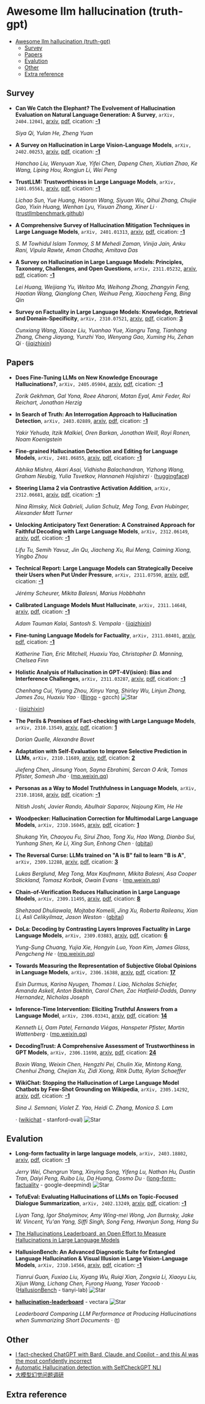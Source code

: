 # Awesome llm hallucination (truth-gpt)

- [Awesome llm hallucination (truth-gpt)](#awesome-llm-hallucination-truth-gpt)
	- [Survey](#survey)
	- [Papers](#papers)
	- [Evalution](#evalution)
	- [Other](#other)
	- [Extra reference](#extra-reference)


## Survey
- **Can We Catch the Elephant? The Evolvement of Hallucination Evaluation on
  Natural Language Generation: A Survey**, `arXiv, 2404.12041`, [arxiv](http://arxiv.org/abs/2404.12041v1), [pdf](http://arxiv.org/pdf/2404.12041v1.pdf), cication: [**-1**](None)

	 *Siya Qi, Yulan He, Zheng Yuan*
- **A Survey on Hallucination in Large Vision-Language Models**, `arXiv, 2402.00253`, [arxiv](http://arxiv.org/abs/2402.00253v1), [pdf](http://arxiv.org/pdf/2402.00253v1.pdf), cication: [**-1**](None)

	 *Hanchao Liu, Wenyuan Xue, Yifei Chen, Dapeng Chen, Xiutian Zhao, Ke Wang, Liping Hou, Rongjun Li, Wei Peng*
- **TrustLLM: Trustworthiness in Large Language Models**, `arXiv, 2401.05561`, [arxiv](http://arxiv.org/abs/2401.05561v1), [pdf](http://arxiv.org/pdf/2401.05561v1.pdf), cication: [**-1**](None)

	 *Lichao Sun, Yue Huang, Haoran Wang, Siyuan Wu, Qihui Zhang, Chujie Gao, Yixin Huang, Wenhan Lyu, Yixuan Zhang, Xiner Li* · ([trustllmbenchmark.github](https://trustllmbenchmark.github.io/TrustLLM-Website/))
- **A Comprehensive Survey of Hallucination Mitigation Techniques in Large
  Language Models**, `arXiv, 2401.01313`, [arxiv](http://arxiv.org/abs/2401.01313v3), [pdf](http://arxiv.org/pdf/2401.01313v3.pdf), cication: [**-1**](None)

	 *S. M Towhidul Islam Tonmoy, S M Mehedi Zaman, Vinija Jain, Anku Rani, Vipula Rawte, Aman Chadha, Amitava Das*
- **A Survey on Hallucination in Large Language Models: Principles,
  Taxonomy, Challenges, and Open Questions**, `arXiv, 2311.05232`, [arxiv](http://arxiv.org/abs/2311.05232v1), [pdf](http://arxiv.org/pdf/2311.05232v1.pdf), cication: [**-1**](None)

	 *Lei Huang, Weijiang Yu, Weitao Ma, Weihong Zhong, Zhangyin Feng, Haotian Wang, Qianglong Chen, Weihua Peng, Xiaocheng Feng, Bing Qin*
- **Survey on Factuality in Large Language Models: Knowledge, Retrieval and
  Domain-Specificity**, `arXiv, 2310.07521`, [arxiv](http://arxiv.org/abs/2310.07521v2), [pdf](http://arxiv.org/pdf/2310.07521v2.pdf), cication: [**3**](https://scholar.google.com/scholar?cites=14854019000652979716&as_sdt=2005&sciodt=0,5&hl=en&oe=ASCII)

	 *Cunxiang Wang, Xiaoze Liu, Yuanhao Yue, Xiangru Tang, Tianhang Zhang, Cheng Jiayang, Yunzhi Yao, Wenyang Gao, Xuming Hu, Zehan Qi* · ([jiqizhixin](https://www.jiqizhixin.com/articles/2023-10-19-2))

## Papers
- **Does Fine-Tuning LLMs on New Knowledge Encourage Hallucinations?**, `arXiv, 2405.05904`, [arxiv](http://arxiv.org/abs/2405.05904v1), [pdf](http://arxiv.org/pdf/2405.05904v1.pdf), cication: [**-1**](None)

	 *Zorik Gekhman, Gal Yona, Roee Aharoni, Matan Eyal, Amir Feder, Roi Reichart, Jonathan Herzig*
- **In Search of Truth: An Interrogation Approach to Hallucination Detection**, `arXiv, 2403.02889`, [arxiv](http://arxiv.org/abs/2403.02889v1), [pdf](http://arxiv.org/pdf/2403.02889v1.pdf), cication: [**-1**](None)

	 *Yakir Yehuda, Itzik Malkiel, Oren Barkan, Jonathan Weill, Royi Ronen, Noam Koenigstein*
- **Fine-grained Hallucination Detection and Editing for Language Models**, `arXiv, 2401.06855`, [arxiv](http://arxiv.org/abs/2401.06855v2), [pdf](http://arxiv.org/pdf/2401.06855v2.pdf), cication: [**-1**](None)

	 *Abhika Mishra, Akari Asai, Vidhisha Balachandran, Yizhong Wang, Graham Neubig, Yulia Tsvetkov, Hannaneh Hajishirzi* · ([huggingface](https://huggingface.co/spaces/fava-uw/fava))
- **Steering Llama 2 via Contrastive Activation Addition**, `arXiv, 2312.06681`, [arxiv](http://arxiv.org/abs/2312.06681v1), [pdf](http://arxiv.org/pdf/2312.06681v1.pdf), cication: [**-1**](None)

	 *Nina Rimsky, Nick Gabrieli, Julian Schulz, Meg Tong, Evan Hubinger, Alexander Matt Turner*
- **Unlocking Anticipatory Text Generation: A Constrained Approach for
  Faithful Decoding with Large Language Models**, `arXiv, 2312.06149`, [arxiv](http://arxiv.org/abs/2312.06149v1), [pdf](http://arxiv.org/pdf/2312.06149v1.pdf), cication: [**-1**](None)

	 *Lifu Tu, Semih Yavuz, Jin Qu, Jiacheng Xu, Rui Meng, Caiming Xiong, Yingbo Zhou*
- **Technical Report: Large Language Models can Strategically Deceive their
  Users when Put Under Pressure**, `arXiv, 2311.07590`, [arxiv](http://arxiv.org/abs/2311.07590v1), [pdf](http://arxiv.org/pdf/2311.07590v1.pdf), cication: [**-1**](None)

	 *Jérémy Scheurer, Mikita Balesni, Marius Hobbhahn*
- **Calibrated Language Models Must Hallucinate**, `arXiv, 2311.14648`, [arxiv](http://arxiv.org/abs/2311.14648v2), [pdf](http://arxiv.org/pdf/2311.14648v2.pdf), cication: [**-1**](None)

	 *Adam Tauman Kalai, Santosh S. Vempala* · ([jiqizhixin](https://www.jiqizhixin.com/articles/2024-01-02-19))
- **Fine-tuning Language Models for Factuality**, `arXiv, 2311.08401`, [arxiv](http://arxiv.org/abs/2311.08401v1), [pdf](http://arxiv.org/pdf/2311.08401v1.pdf), cication: [**-1**](None)

	 *Katherine Tian, Eric Mitchell, Huaxiu Yao, Christopher D. Manning, Chelsea Finn*
- **Holistic Analysis of Hallucination in GPT-4V(ision): Bias and
  Interference Challenges**, `arXiv, 2311.03287`, [arxiv](http://arxiv.org/abs/2311.03287v2), [pdf](http://arxiv.org/pdf/2311.03287v2.pdf), cication: [**-1**](None)

	 *Chenhang Cui, Yiyang Zhou, Xinyu Yang, Shirley Wu, Linjun Zhang, James Zou, Huaxiu Yao* · ([Bingo](https://github.com/gzcch/Bingo) - gzcch) ![Star](https://img.shields.io/github/stars/gzcch/Bingo.svg?style=social&label=Star)

	 · ([jiqizhixin](https://www.jiqizhixin.com/articles/2023-11-13-12))
- **The Perils & Promises of Fact-checking with Large Language Models**, `arXiv, 2310.13549`, [arxiv](http://arxiv.org/abs/2310.13549v1), [pdf](http://arxiv.org/pdf/2310.13549v1.pdf), cication: [**1**](https://scholar.google.com/scholar?cites=2141835654434627141&as_sdt=2005&sciodt=0,5&hl=en&oe=ASCII)

	 *Dorian Quelle, Alexandre Bovet*
- **Adaptation with Self-Evaluation to Improve Selective Prediction in LLMs**, `arXiv, 2310.11689`, [arxiv](http://arxiv.org/abs/2310.11689v2), [pdf](http://arxiv.org/pdf/2310.11689v2.pdf), cication: [**2**](https://scholar.google.com/scholar?cites=12344385740050837344&as_sdt=2005&sciodt=0,5&hl=en&oe=ASCII)

	 *Jiefeng Chen, Jinsung Yoon, Sayna Ebrahimi, Sercan O Arik, Tomas Pfister, Somesh Jha* · ([mp.weixin.qq](https://mp.weixin.qq.com/s?__biz=MzI3MTA0MTk1MA==&mid=2652436159&idx=5&sn=efff909bd5be29b179379c4ac1d7ab0e))
- **Personas as a Way to Model Truthfulness in Language Models**, `arXiv, 2310.18168`, [arxiv](http://arxiv.org/abs/2310.18168v2), [pdf](http://arxiv.org/pdf/2310.18168v2.pdf), cication: [**-1**](None)

	 *Nitish Joshi, Javier Rando, Abulhair Saparov, Najoung Kim, He He*
- **Woodpecker: Hallucination Correction for Multimodal Large Language
  Models**, `arXiv, 2310.16045`, [arxiv](http://arxiv.org/abs/2310.16045v1), [pdf](http://arxiv.org/pdf/2310.16045v1.pdf), cication: [**1**](https://scholar.google.com/scholar?cites=522629295517903693&as_sdt=2005&sciodt=0,5&hl=en&oe=ASCII)

	 *Shukang Yin, Chaoyou Fu, Sirui Zhao, Tong Xu, Hao Wang, Dianbo Sui, Yunhang Shen, Ke Li, Xing Sun, Enhong Chen* · ([qbitai](https://www.qbitai.com/2023/10/93766.html))
- **The Reversal Curse: LLMs trained on "A is B" fail to learn "B is A"**, `arXiv, 2309.12288`, [arxiv](http://arxiv.org/abs/2309.12288v2), [pdf](http://arxiv.org/pdf/2309.12288v2.pdf), cication: [**3**](https://scholar.google.com/scholar?cites=5106607594083514979&as_sdt=2005&sciodt=0,5&hl=en&oe=ASCII)

	 *Lukas Berglund, Meg Tong, Max Kaufmann, Mikita Balesni, Asa Cooper Stickland, Tomasz Korbak, Owain Evans* · ([mp.weixin.qq](https://mp.weixin.qq.com/s?__biz=MzI3MTA0MTk1MA==&mid=2652381664&idx=1&sn=f0a437cf9cde5d92451bec90bbea9091))
- **Chain-of-Verification Reduces Hallucination in Large Language Models**, `arXiv, 2309.11495`, [arxiv](http://arxiv.org/abs/2309.11495v2), [pdf](http://arxiv.org/pdf/2309.11495v2.pdf), cication: [**8**](https://scholar.google.com/scholar?cites=5213298442364780829&as_sdt=2005&sciodt=0,5&hl=en&oe=ASCII)

	 *Shehzaad Dhuliawala, Mojtaba Komeili, Jing Xu, Roberta Raileanu, Xian Li, Asli Celikyilmaz, Jason Weston* · ([qbitai](https://www.qbitai.com/2023/09/85973.html))
- **DoLa: Decoding by Contrasting Layers Improves Factuality in Large
  Language Models**, `arXiv, 2309.03883`, [arxiv](http://arxiv.org/abs/2309.03883v1), [pdf](http://arxiv.org/pdf/2309.03883v1.pdf), cication: [**6**](https://scholar.google.com/scholar?cites=8391217322765741220&as_sdt=2005&sciodt=0,5&hl=en&oe=ASCII)

	 *Yung-Sung Chuang, Yujia Xie, Hongyin Luo, Yoon Kim, James Glass, Pengcheng He* · ([mp.weixin.qq](https://mp.weixin.qq.com/s?__biz=MzAxMTk4NDkwNw==&mid=2247494594&idx=2&sn=1e9d5f174dc7327cc6553d11ab9a47fa))
- **Towards Measuring the Representation of Subjective Global Opinions in
  Language Models**, `arXiv, 2306.16388`, [arxiv](http://arxiv.org/abs/2306.16388v1), [pdf](http://arxiv.org/pdf/2306.16388v1.pdf), cication: [**17**](https://scholar.google.com/scholar?cites=5882147167026212372&as_sdt=2005&sciodt=0,5&hl=en&oe=ASCII)

	 *Esin Durmus, Karina Nyugen, Thomas I. Liao, Nicholas Schiefer, Amanda Askell, Anton Bakhtin, Carol Chen, Zac Hatfield-Dodds, Danny Hernandez, Nicholas Joseph*
- **Inference-Time Intervention: Eliciting Truthful Answers from a Language
  Model**, `arXiv, 2306.03341`, [arxiv](http://arxiv.org/abs/2306.03341v5), [pdf](http://arxiv.org/pdf/2306.03341v5.pdf), cication: [**14**](https://scholar.google.com/scholar?cites=8900411386972860415&as_sdt=2005&sciodt=0,5&hl=en&oe=ASCII)

	 *Kenneth Li, Oam Patel, Fernanda Viégas, Hanspeter Pfister, Martin Wattenberg* · ([mp.weixin.qq](https://mp.weixin.qq.com/s?__biz=MzI3MTA0MTk1MA==&mid=2652343568&idx=3&sn=5f525fc561501e769711c9b29a717d1a))
- **DecodingTrust: A Comprehensive Assessment of Trustworthiness in GPT
  Models**, `arXiv, 2306.11698`, [arxiv](http://arxiv.org/abs/2306.11698v1), [pdf](http://arxiv.org/pdf/2306.11698v1.pdf), cication: [**24**](https://scholar.google.com/scholar?cites=12930725443717311591&as_sdt=2005&sciodt=0,5&hl=en&oe=ASCII)

	 *Boxin Wang, Weixin Chen, Hengzhi Pei, Chulin Xie, Mintong Kang, Chenhui Zhang, Chejian Xu, Zidi Xiong, Ritik Dutta, Rylan Schaeffer*
- **WikiChat: Stopping the Hallucination of Large Language Model Chatbots by
  Few-Shot Grounding on Wikipedia**, `arXiv, 2305.14292`, [arxiv](http://arxiv.org/abs/2305.14292v2), [pdf](http://arxiv.org/pdf/2305.14292v2.pdf), cication: [**-1**](None)

	 *Sina J. Semnani, Violet Z. Yao, Heidi C. Zhang, Monica S. Lam*

	 · ([wikichat](https://github.com/stanford-oval/wikichat?tab=readme-ov-file) - stanford-oval) ![Star](https://img.shields.io/github/stars/stanford-oval/wikichat?tab=readme-ov-file.svg?style=social&label=Star)

## Evalution
- **Long-form factuality in large language models**, `arXiv, 2403.18802`, [arxiv](http://arxiv.org/abs/2403.18802v1), [pdf](http://arxiv.org/pdf/2403.18802v1.pdf), cication: [**-1**](None)

	 *Jerry Wei, Chengrun Yang, Xinying Song, Yifeng Lu, Nathan Hu, Dustin Tran, Daiyi Peng, Ruibo Liu, Da Huang, Cosmo Du* · ([long-form-factuality](https://github.com/google-deepmind/long-form-factuality) - google-deepmind) ![Star](https://img.shields.io/github/stars/google-deepmind/long-form-factuality.svg?style=social&label=Star)
- **TofuEval: Evaluating Hallucinations of LLMs on Topic-Focused Dialogue
  Summarization**, `arXiv, 2402.13249`, [arxiv](http://arxiv.org/abs/2402.13249v1), [pdf](http://arxiv.org/pdf/2402.13249v1.pdf), cication: [**-1**](None)

	 *Liyan Tang, Igor Shalyminov, Amy Wing-mei Wong, Jon Burnsky, Jake W. Vincent, Yu'an Yang, Siffi Singh, Song Feng, Hwanjun Song, Hang Su*
- [The Hallucinations Leaderboard, an Open Effort to Measure Hallucinations in Large Language Models](https://huggingface.co/blog/leaderboards-on-the-hub-hallucinations)
- **HallusionBench: An Advanced Diagnostic Suite for Entangled Language
  Hallucination & Visual Illusion in Large Vision-Language Models**, `arXiv, 2310.14566`, [arxiv](http://arxiv.org/abs/2310.14566v2), [pdf](http://arxiv.org/pdf/2310.14566v2.pdf), cication: [**-1**](None)

	 *Tianrui Guan, Fuxiao Liu, Xiyang Wu, Ruiqi Xian, Zongxia Li, Xiaoyu Liu, Xijun Wang, Lichang Chen, Furong Huang, Yaser Yacoob* · ([HallusionBench](https://github.com/tianyi-lab/HallusionBench?tab=readme-ov-file) - tianyi-lab) ![Star](https://img.shields.io/github/stars/tianyi-lab/HallusionBench?tab=readme-ov-file.svg?style=social&label=Star)
- [**hallucination-leaderboard**](https://github.com/vectara/hallucination-leaderboard) - vectara ![Star](https://img.shields.io/github/stars/vectara/hallucination-leaderboard.svg?style=social&label=Star)

	 *Leaderboard Comparing LLM Performance at Producing Hallucinations when Summarizing Short Documents* · ([t](https://twitter.com/DrJimFan/status/1724464105371939301))
 
## Other

- [I fact-checked ChatGPT with Bard, Claude, and Copilot - and this AI was the most confidently incorrect](https://www.zdnet.com/article/i-fact-checked-chatgpt-with-bard-claude-and-copilot-and-this-ai-was-the-most-confidently-incorrect/?utm_source=ai-drop.beehiiv.com&utm_medium=referral&utm_campaign=bytedance-s-secret-use-of-openai-s-tech)
- [Automatic Hallucination detection with SelfCheckGPT NLI](https://huggingface.co/blog/dhuynh95/automatic-hallucination-detection)
- [大模型幻觉问题调研](https://mp.weixin.qq.com/s?__biz=MzAxMTk4NDkwNw==&mid=2247494247&idx=2&sn=a1614fa0f58c153330bb7f3c11652ad3)

## Extra reference